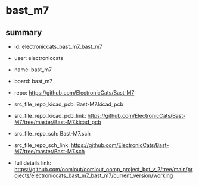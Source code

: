 # bast_m7
 
## summary 
* id: electroniccats_bast_m7_bast_m7
* user: electroniccats
* name: bast_m7
* board: bast_m7
* repo: https://github.com/ElectronicCats/Bast-M7
* src_file_repo_kicad_pcb: Bast-M7.kicad_pcb
* src_file_repo_kicad_pcb_link: https://github.com/ElectronicCats/Bast-M7/tree/master/Bast-M7.kicad_pcb


* src_file_repo_sch: Bast-M7.sch
* src_file_repo_sch_link: https://github.com/ElectronicCats/Bast-M7/tree/master/Bast-M7.sch
* full details link: https://github.com/oomlout/oomlout_oomp_project_bot_v_2/tree/main/projects/electroniccats_bast_m7_bast_m7/current_version/working  







